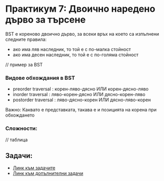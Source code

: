 # Практикум 7: Двоично наредено дърво за търсене
BST е кореново двоично дърво, за всеки връх на което са изпълнени следните правила:
- ако има ляв наследник, то той е с по-малка стойност
- ако има десен наследник, то той е с по-голяма стойност

// пример за BST

### Видове обхождания в BST
- preorder traversal : корен-ляво-дясно  ИЛИ  корен-дясно-ляво
- inorder traversal : ляво-корен-дясно  ИЛИ  дясно-корен-ляво
- postorder traversal : ляво-дясно-корен ИЛИ дясно-ляво-корен

Важно: Каквато е представката, такава е и позицията на корена при обхождането

### Сложности:
// таблица

## Задачи:
- [Линк към задачите](https://leetcode.com/problem-list/ak9s8zte/)
- [Линк към допълнителни задачи]()